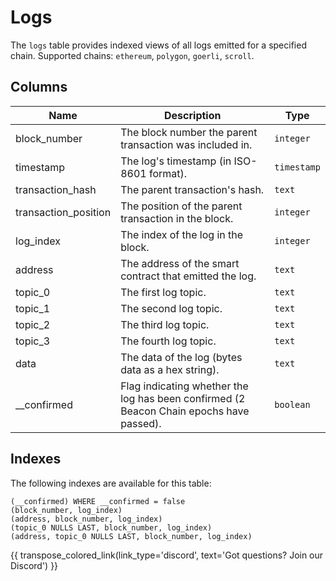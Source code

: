 # Logs

The `logs` table provides indexed views of all logs emitted for a specified chain. Supported chains: `ethereum`, `polygon`, `goerli`, `scroll`.

## Columns
| Name                | Description                                                                 | Type        |
| --------- | --------- | --------------------------------------------------------------------------- |
| block_number | The block number the parent transaction was included in. | `integer` |
| timestamp | The log's timestamp (in ISO-8601 format). | `timestamp` |
| transaction_hash | The parent transaction's hash. | `text` |
| transaction_position | The position of the parent transaction in the block. | `integer` |
| log_index | The index of the log in the block. | `integer` |
| address | The address of the smart contract that emitted the log. | `text` |
| topic_0 | The first log topic. | `text` |
| topic_1 | The second log topic. | `text` |
| topic_2 | The third log topic. | `text` |
| topic_3 | The fourth log topic. | `text` |
| data | The data of the log (bytes data as a hex string). | `text` |
| __confirmed | Flag indicating whether the log has been confirmed (2 Beacon Chain epochs have passed). | `boolean` |

## Indexes
The following indexes are available for this table:
```
(__confirmed) WHERE __confirmed = false
(block_number, log_index)
(address, block_number, log_index)
(topic_0 NULLS LAST, block_number, log_index)
(address, topic_0 NULLS LAST, block_number, log_index)
```


{{ transpose_colored_link(link_type='discord', text='Got questions?  Join our Discord') }}
